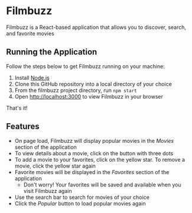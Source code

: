 # Filmbuzz

Filmbuzz is a React-based application that allows you to discover, search, and favorite movies

## Running the Application

Follow the steps below to get Filmbuzz running on your machine:

1. Install [Node.js](https://nodejs.org/en)
2. Clone this GitHub repository into a local directory of your choice
3. From the filmbuzz project directory, run `npm start`
4. Open [http://localhost:3000](http://localhost:3000) to view Filmbuzz in your browser

That's it!

## Features

* On page load, Filmbuzz will display popular movies in the *Movies* section of the application
* To view details about a movie, click on the button with three dots
* To add a movie to your favorites, click on the yellow star. To remove a movie, click the yellow star again
* Favorite movies will be displayed in the *Favorites* section of the application
  * Don't worry! Your favorites will be saved and available when you visit Filmbuzz again
* Use the search bar to search for movies of your choice
* Click the *Popular* button to load popular movies again